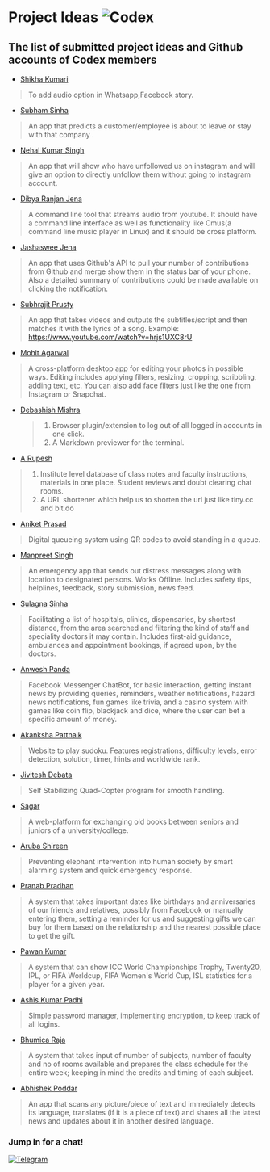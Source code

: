 # Project Ideas ![Codex](https://img.shields.io/badge/codex-2.0-blue.svg?longCache=true&style=for-the-badge)
## The list of submitted project ideas and Github accounts of Codex members
* [Shikha Kumari](https://github.com/shikhanimmi)
> To add audio option in Whatsapp,Facebook story.

* [Subham Sinha](https://github.com/sinhasubham)
> An app that predicts a customer/employee is about to leave or stay with that company .

* [Nehal Kumar Singh](https://github.com/geekyNehal)
> An app that will show who have unfollowed us on instagram and will give an option to directly unfollow them without going to instagram account. 

* [Dibya Ranjan Jena](https://github.com/dibyasonu)

> A command line tool that streams audio from youtube. It should have a command line interface as well as functionality like Cmus(a command line music player in Linux) and it should be cross platform.

* [Jashaswee Jena](https://github.com/jashasweejena)

> An app that uses Github's API to pull your number of contributions from Github and merge show them in the status bar of your phone. Also a detailed summary of contributions could be made available on clicking the notification.

* [Subhrajit Prusty](https://github.com/subhrajitprusty)

> An app that takes videos and outputs the subtitles/script and then matches it with the lyrics of a song. Example: https://www.youtube.com/watch?v=hrjs1UXC8rU

* [Mohit Agarwal](https://github.com/mojito9542)


> A cross-platform desktop app for editing your photos in possible ways. Editing includes applying filters, resizing, cropping, scribbling, adding text, etc. You can also add face filters just like the one from Instagram or Snapchat.

* [Debashish Mishra](https://github.com/Zanark)

  > 1. Browser plugin/extension to log out of all logged in accounts in one click.
  > 2. A Markdown previewer for the terminal.

* [A Rupesh](https://github.com/rupesh1310)

> 1. Institute level database of class notes and faculty instructions, materials in one place. Student reviews and doubt clearing chat rooms.
> 2. A URL shortener which help us to shorten the url just like tiny.cc and bit.do

* [Aniket Prasad](https://github.com/aniketdgp)

> Digital queueing system using QR codes to avoid standing in a queue.

* [Manpreet Singh](https://github.com/manpreetsinghh)

> An emergency app that sends out distress messages along with location to designated persons. Works Offline. Includes safety tips, helplines, feedback, story submission, news feed.

* [Sulagna Sinha](https://github.com/SulagnaSinha)

> Facilitating a list of hospitals, clinics, dispensaries, by shortest distance, from the area searched and filtering the kind of staff and speciality doctors it may contain. Includes first-aid guidance, ambulances and appointment bookings, if agreed upon, by the doctors.

* [Anwesh Panda](https://github.com/Pandacowbat)

> Facebook Messenger ChatBot, for basic interaction, getting instant news by providing queries, reminders, weather notifications, hazard news notifications, fun games like trivia, and a casino system with games like coin flip, blackjack and dice, where the user can bet a specific amount of money.

* [Akanksha Pattnaik](https://github.com/akapattnaik)

> Website to play sudoku. Features registrations, difficulty levels, error detection, solution, timer, hints and worldwide rank.

* [Jivitesh Debata](https://github.com/JiviteshDebata)

> Self Stabilizing Quad-Copter program for smooth handling.

* [Sagar](https://github.com/sagar9268)

> A web-platform for exchanging old books between seniors and juniors of a university/college.

* [Aruba Shireen](https://github.com/aruba246)

> Preventing elephant intervention into human society by smart alarming system and quick emergency response.

* [Pranab Pradhan](https://github.com/Pronoob911)

> A system that takes important dates like birthdays and anniversaries of our friends and relatives, possibly from Facebook or manually entering them, setting a reminder for us and suggesting gifts we can buy for them based on the relationship and the nearest possible place to get the gift.

* [Pawan Kumar](https://github.com/Pawan0411)

> A system that can show ICC World Championships Trophy, Twenty20, IPL, or FIFA Worldcup, FIFA Women's World Cup, ISL statistics for a player for a given year.

* [Ashis Kumar Padhi](https://github.com/akp1881997)

> Simple password manager, implementing encryption, to keep track of all logins.

* [Bhumica Raja](https://github.com/Beubhumi19)

> A system that takes input of number of subjects, number of faculty and no of rooms available and prepares the class schedule for the entire week; keeping in mind the credits and timing of each subject.

* [Abhishek Poddar](https://github.com/abhipoddar04)

> An app that scans any picture/piece of text and immediately detects its language, translates (if it is a piece of text) and shares all the latest news and updates about it in another desired language.


### Jump in for a chat!

[![Telegram](https://img.shields.io/badge/telegram-join-blue.svg?longCache=true&style=for-the-badge)](https://t.me/codexinit)
